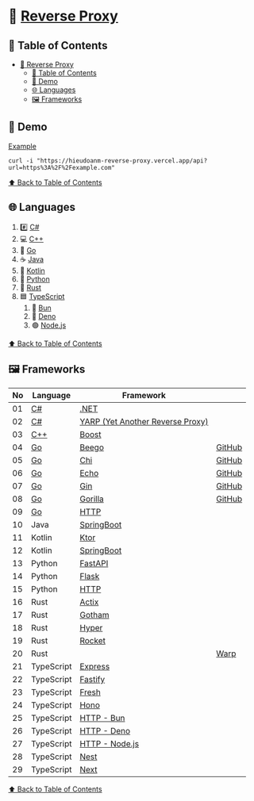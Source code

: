 # 🔀 [Reverse Proxy](https://hieudoanm-reverse-proxy.vercel.app)

## 📑 Table of Contents

- [🔀 Reverse Proxy](#-reverse-proxy)
  - [📑 Table of Contents](#-table-of-contents)
  - [🚀 Demo](#-demo)
  - [🌐 Languages](#-languages)
  - [🖼️ Frameworks](#️-frameworks)

## 🚀 Demo

[Example](https://hieudoanm-reverse-proxy.vercel.app/api?url=https%3A%2F%2Fexample.com)

```shell
curl -i "https://hieudoanm-reverse-proxy.vercel.app/api?url=https%3A%2F%2Fexample.com"
```

[⬆️ Back to Table of Contents](#-table-of-contents)

## 🌐 Languages

1. #️⃣ [C#][csharp]
2. 💻 [C++][cplusplus]
3. 🐹 [Go][go]
4. ☕ [Java](https://www.java.com/en/)
5. 🧵 [Kotlin](https://kotlinlang.org/)
6. 🐍 [Python](https://www.python.org/)
7. 🦀 [Rust](https://www.rust-lang.org/)
8. 🟦 [TypeScript](https://www.typescriptlang.org/)
   1. 🥟 [Bun](https://bun.sh/)
   2. 🦕 [Deno](https://deno.com)
   3. 🟢 [Node.js](https://nodejs.org/en)

[⬆️ Back to Table of Contents](#-table-of-contents)

## 🖼️ Frameworks

| No  | Language         | Framework                                                  |                                             |
| --- | ---------------- | ---------------------------------------------------------- | ------------------------------------------- |
| 01  | [C#][csharp]     | [.NET][dotnet]                                             |                                             |
| 02  | [C#][csharp]     | [YARP (Yet Another Reverse Proxy)][yarp]                   |                                             |
| 03  | [C++][cplusplus] | [Boost][boost]                                             |                                             |
| 04  | [Go][go]         | [Beego](https://beego.vip/)                                | [GitHub](https://github.com/beego/beego)    |
| 05  | [Go][go]         | [Chi](https://go-chi.io/)                                  | [GitHub](https://github.com/go-chi/chi)     |
| 06  | [Go][go]         | [Echo](https://echo.labstack.com/)                         | [GitHub](https://github.com/labstack/echo)  |
| 07  | [Go][go]         | [Gin](https://gin-gonic.com/)                              | [GitHub](https://github.com/gin-gonic/gin)  |
| 08  | [Go][go]         | [Gorilla](https://www.gorillatoolkit.org/)                 | [GitHub](https://github.com/gorilla/mux)    |
| 09  | [Go][go]         | [HTTP](https://pkg.go.dev/net/http)                        |                                             |
| 10  | Java             | [SpringBoot](https://spring.io/projects/spring-boot)       |                                             |
| 11  | Kotlin           | [Ktor](https://ktor.io/)                                   |                                             |
| 12  | Kotlin           | [SpringBoot](https://spring.io/projects/spring-boot)       |                                             |
| 13  | Python           | [FastAPI](https://fastapi.tiangolo.com/)                   |                                             |
| 14  | Python           | [Flask](https://flask.palletsprojects.com/)                |                                             |
| 15  | Python           | [HTTP](https://docs.python.org/3/library/http.server.html) |                                             |
| 16  | Rust             | [Actix](https://actix.rs/)                                 |                                             |
| 17  | Rust             | [Gotham](https://gotham.rs/)                               |                                             |
| 18  | Rust             | [Hyper](https://hyper.rs/)                                 |                                             |
| 19  | Rust             | [Rocket](https://rocket.rs/)                               |                                             |
| 20  | Rust             |                                                            | [Warp](https://github.com/seanmonstar/warp) |
| 21  | TypeScript       | [Express](https://expressjs.com/)                          |                                             |
| 22  | TypeScript       | [Fastify](https://www.fastify.io/)                         |                                             |
| 23  | TypeScript       | [Fresh](https://fresh.deno.dev/)                           |                                             |
| 24  | TypeScript       | [Hono](https://hono.dev/)                                  |                                             |
| 25  | TypeScript       | [HTTP - Bun](https://bun.sh/docs/api/http)                 |                                             |
| 26  | TypeScript       | [HTTP - Deno](https://deno.land/std/http)                  |                                             |
| 27  | TypeScript       | [HTTP - Node.js](https://nodejs.org/api/http.html)         |                                             |
| 28  | TypeScript       | [Nest](https://nestjs.com)                                 |                                             |
| 29  | TypeScript       | [Next](https://nextjs.org)                                 |                                             |

[⬆️ Back to Table of Contents](#-table-of-contents)

[boost]: https://www.boost.org/doc/libs/release/doc/html/boost_asio.html
[cplusplus]: https://cplusplus.com/
[csharp]: https://dotnet.microsoft.com/en-us/languages/csharp
[dotnet]: https://dotnet.microsoft.com/en-us/
[go]: https://go.dev/
[yarp]: https://dotnet.github.io/yarp/
